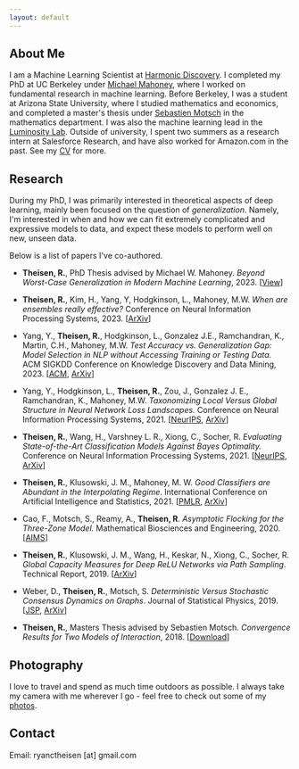 ```yaml
---
layout: default
---
```


## About Me

I am a Machine Learning Scientist at [Harmonic Discovery](https://www.harmonicdiscovery.com). I completed my PhD at UC Berkeley under [Michael Mahoney](https://www.stat.berkeley.edu/~mmahoney/), where I worked on fundamental research in machine learning. Before Berkeley, I was a student at Arizona State University, where I studied mathematics and economics, and completed a master's thesis under [Sebastien Motsch](http://seb-motsch.com/) in the mathematics department. I was also the machine learning lead in the [Luminosity Lab](https://theluminositylab.com). Outside of university, I spent two summers as a research intern at Salesforce Research, and have also worked for Amazon.com in the past. See my [CV](./assets/files/Theisen_CV_25sep2023.pdf) for more.

## Research
During my PhD, I was primarily interested in theoretical aspects of deep learning, mainly been focused on the question of _generalization_. Namely, I'm interested in when and how we can fit extremely complicated and expressive models to data, and expect these models to perform well on new, unseen data.

Below is a list of papers I've co-authored.

- **Theisen, R.**, PhD Thesis advised by Michael W. Mahoney. _Beyond Worst-Case Generalization in Modern Machine Learning_, 2023. [[View](https://escholarship.org/uc/item/62j5g7vd)]

- **Theisen, R.**, Kim, H., Yang, Y, Hodgkinson, L., Mahoney, M.W. _When are ensembles really effective?_ Conference on Neural Information Processing Systems, 2023. [[ArXiv](https://arxiv.org/abs/2305.12313)]

- Yang, Y., **Theisen, R.**, Hodgkinson, L., Gonzalez J.E., Ramchandran, K., Martin, C.H., Mahoney, M.W. _Test Accuracy vs. Generalization Gap: Model Selection in NLP without Accessing Training or Testing Data._ ACM SIGKDD Conference on Knowledge Discovery and Data Mining, 2023. [[ACM](https://dl.acm.org/doi/abs/10.1145/3580305.3599518), [ArXiv](https://arxiv.org/abs/2202.02842)]

- Yang, Y., Hodgkinson, L., **Theisen, R.**, Zou, J., Gonzalez J. E., Ramchandran, K., Mahoney, M.W. _Taxonomizing Local Versus Global Structure in Neural Network Loss Landscapes._ Conference on Neural Information Processing Systems, 2021. [[NeurIPS](https://papers.nips.cc/paper/2021/hash/9b72e31dac81715466cd580a448cf823-Abstract.html), [ArXiv](https://arxiv.org/abs/2107.11228)]

- **Theisen, R.**, Wang, H., Varshney L. R., Xiong, C., Socher, R. _Evaluating State-of-the-Art Classification Models Against Bayes Optimality._ Conference on Neural Information Processing Systems, 2021. [[NeurIPS](https://papers.nips.cc/paper/2021/hash/4e0ccd2b894f717df5ebc12f4282ee70-Abstract.html), [ArXiv](https://arxiv.org/abs/2106.03357)]

- **Theisen, R.**, Klusowski, J. M., Mahoney, M. W. _Good Classifiers are Abundant in the Interpolating Regime_. International Conference on Artificial Intelligence and Statistics, 2021. [[PMLR](http://proceedings.mlr.press/v130/theisen21a.html), [ArXiv](https://arxiv.org/abs/2006.12625)]

- Cao, F., Motsch, S., Reamy, A., **Theisen, R**. _Asymptotic Flocking for the Three-Zone Model._ Mathematical Biosciences and Engineering, 2020. [[AIMS](https://www.aimspress.com/article/10.3934/mbe.2020391)]

- **Theisen, R.**, Klusowski, J. M., Wang, H., Keskar, N., Xiong, C., Socher, R. _Global Capacity Measures for Deep ReLU Networks via Path Sampling_. Technical Report, 2019. [[ArXiv](https://arxiv.org/abs/1910.10245)]

- Weber, D., **Theisen, R.**, Motsch, S. _Deterministic Versus Stochastic Consensus Dynamics on Graphs_. Journal of Statistical Physics, 2019. [[JSP](https://link.springer.com/article/10.1007/s10955-019-02293-5), [ArXiv](https://arxiv.org/abs/1901.10756)]

- **Theisen, R.**, Masters Thesis advised by Sebastien Motsch. _Convergence Results for Two Models of Interaction_, 2018. [[Download](./assets/files/masters_thesis.pdf)]

## Photography

I love to travel and spend as much time outdoors as possible. I always take my camera with me wherever I go - feel free to check out some of my [photos](https://www.instagram.com/rythei).

## Contact

Email: ryanctheisen [at] gmail.com

